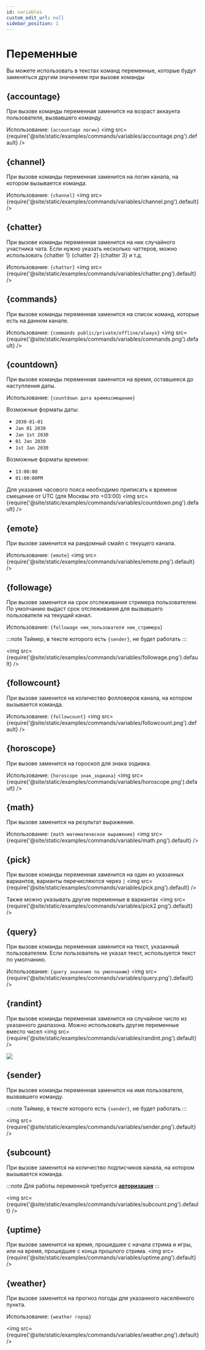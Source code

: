 ```yaml
---
id: variables
custom_edit_url: null
sidebar_position: 1
---
```


# Переменные
Вы можете использовать в текстах команд переменные, которые будут заменяться другим значением при вызове команды

## {accountage}
При вызове команды переменная заменится на возраст аккаунта пользователя, вызвавшего команду.

Использование: `{accountage логин}`
<img src={require('@site/static/examples/commands/variables/accountage.png').default} />

## {channel}
При вызове команды переменная заменится на логин канала, на котором вызывается команда.

Использование: `{channel}`
<img src={require('@site/static/examples/commands/variables/channel.png').default} />

## {chatter}
При вызове команды переменная заменится на ник случайного участника чата. Если нужно указать несколько чаттеров, можно использовать {chatter 1} {chatter 2} {chatter 3} и т.д.

Использование: `{chatter}`
<img src={require('@site/static/examples/commands/variables/chatter.png').default} />

## {commands}
При вызове команды переменная заменится на список команд, которые есть на данном канале.

Использование: `{commands public/private/offline/always}`
<img src={require('@site/static/examples/commands/variables/commands.png').default} />

## {countdown}
При вызове команды переменная заменится на время, оставшееся до наступления даты.

Использование: `{countdown дата время±смещение}`

Возможные форматы даты:
- `2030-01-01`
- `Jan 01 2030`
- `Jan 1st 2030`
- `01 Jan 2030`
- `1st Jan 2030`

Возможные форматы времени:
- `13:00:00`
- `01:00:00PM`

Для указания часового пояса необходимо приписать к времени смещение от UTC (для Москвы это +03:00)
<img src={require('@site/static/examples/commands/variables/countdown.png').default} />

## {emote}
При вызове заменится на рандомный смайл с текущего канала.

Использование: `{emote}`
<img src={require('@site/static/examples/commands/variables/emote.png').default} />

## {followage}
При вызове заменится на срок отслеживания стримера пользователем. По умолчанию выдаст срок отслеживания для вызвавшего пользователя на текущий канал.

Использование: `{followage ник_пользователя ник_стримера}`

:::note
Таймер, в тексте которого есть `{sender}`, не будет работать
:::

<img src={require('@site/static/examples/commands/variables/followage.png').default} />

## {followcount}
При вызове заменится на количество фолловеров канала, на котором вызывается команда.

Использование: `{followcount}`
<img src={require('@site/static/examples/commands/variables/followcount.png').default} />

## {horoscope}
При вызове заменится на гороскоп для знака зодиака.

Использование: `{horoscope знак_зодиака}`
<img src={require('@site/static/examples/commands/variables/horoscope.png').default} />

## {math}
При вызове заменится на результат выражения.

Использование: `{math математическое выражение}`
<img src={require('@site/static/examples/commands/variables/math.png').default} />

## {pick}
При вызове команды переменная заменится на один из указанных вариантов, варианты перечисляются через `|`
<img src={require('@site/static/examples/commands/variables/pick.png').default} />

Также можно указывать другие переменные в вариантах
<img src={require('@site/static/examples/commands/variables/pick2.png').default} />

## {query}
При вызове команды переменная заменится на текст, указанный пользователем. Если пользователь не указал текст, используется текст по умолчанию.

Использование: `{query значение по умолчанию}`
<img src={require('@site/static/examples/commands/variables/query.png').default} />

## {randint}
При вызове команды переменная заменится на случайное число из указанного диапазона. Можно использовать другие переменные вместо чисел
<img src={require('@site/static/examples/commands/variables/randint.png').default} />

<p><img src={require('@site/static/examples/commands/variables/randint2.png').default} /></p>

## {sender}
При вызове команды переменная заменится на имя пользователя, вызвавшего команду.

:::note
Таймер, в тексте которого есть `{sender}`, не будет работать
:::

<img src={require('@site/static/examples/commands/variables/sender.png').default} />

## {subcount}
При вызове заменится на количество подписчиков канала, на котором вызывается команда.

:::note
Для работы переменной требуется **[авторизация](../auth.md)**
:::

<img src={require('@site/static/examples/commands/variables/subcount.png').default} />

## {uptime}
При вызове заменится на время, прошедшее с начала стрима и игры, или на время, прошедшее с конца прошлого стрима.
<img src={require('@site/static/examples/commands/variables/uptime.png').default} />

## {weather}
При вызове заменится на прогноз погоды для указанного населённого пункта.

Использование: `{weather город}`

<img src={require('@site/static/examples/commands/variables/weather.png').default} />